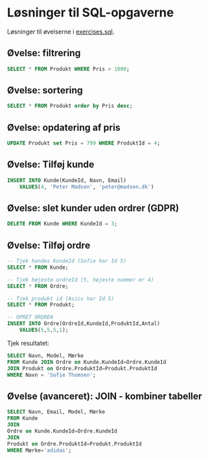 # Løsninger til SQL-opgaverne

Løsninger til øvelserne i [exercises.sql](exercises.sql).

## Øvelse: filtrering

```sql
SELECT * FROM Produkt WHERE Pris > 1000;
```

## Øvelse: sortering
```sql
SELECT * FROM Produkt order by Pris desc;
```

## Øvelse: opdatering af pris
```sql
UPDATE Produkt set Pris = 799 WHERE ProduktId = 4;
```

## Øvelse: Tilføj kunde
```sql
INSERT INTO Kunde(KundeId, Navn, Email)
    VALUES(4, 'Peter Madsen', 'peter@madsen.dk')
```

## Øvelse: slet kunder uden ordrer (GDPR)
```sql
DELETE FROM Kunde WHERE KundeId = 3;
```
## Øvelse: Tilføj ordre
```sql
-- Tjek hendes KundeId (Sofie har Id 5)
SELECT * FROM Kunde;

-- Tjek højeste ordreId (5, højeste nummer er 4)
SELECT * FROM Ordre;

-- Tjek produkt id (Asics har Id 5)
SELECT * FROM Produkt;

-- OPRET ORDREN 
INSERT INTO Ordre(OrdreId,KundeId,ProduktId,Antal) 
    VALUES(5,5,5,1);
```

Tjek resultatet:
```sql 
SELECT Navn, Model, Mærke
FROM Kunde JOIN Ordre on Kunde.KundeId=Ordre.KundeId
JOIN Produkt on Ordre.ProduktId=Produkt.ProduktId
WHERE Navn = 'Sofie Thomsen';
```


## Øvelse (avanceret): JOIN - kombiner tabeller
```sql
SELECT Navn, Email, Model, Mærke
FROM Kunde
JOIN 
Ordre on Kunde.KundeId=Ordre.KundeId
JOIN
Produkt on Ordre.ProduktId=Produkt.ProduktId
WHERE Mærke='adidas';
```